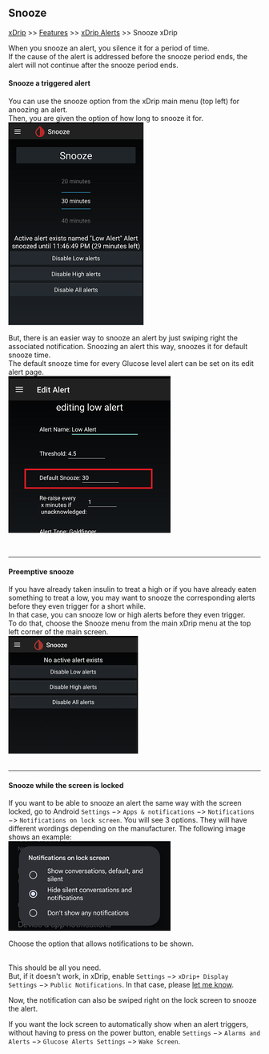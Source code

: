 ## Snooze  
[xDrip](../README.md) >> [Features](./Features_page.md) >> [xDrip Alerts](./Alerts_page.md) >> Snooze xDrip  
  
When you snooze an alert, you silence it for a period of time.    
If the cause of the alert is addressed before the snooze period ends, the alert will not continue after the snooze period ends.  

  
#### **Snooze a triggered alert**  
You can use the snooze option from the xDrip main menu (top left) for anoozing an alert.  
Then, you are given the option of how long to snooze it for.  
![](./Alerts/images/SnoozeFor.png)  

But, there is an easier way to snooze an alert by just swiping right the associated notification.  Snoozing an alert this way, snoozes it for default snooze time.  
The default snooze time for every Glucose level alert can be set on its edit alert page.  
![](./Alerts/images/GLA_DefaultSnooze.png)  
  
<br/>  
  
---  

#### **Preemptive snooze**  
If you have already taken insulin to treat a high or if you have already eaten something to treat a low, you may want to snooze the corresponding alerts before they even trigger for a short while.  
In that case, you can snooze low or high alerts before they even trigger.  
To do that, choose the Snooze menu from the main xDrip menu at the top left corner of the main screen.  
![](./Alerts/images/SnoozeNoActive.png)  
<br/>  
  
---  

#### **Snooze while the screen is locked**  
If you want to be able to snooze an alert the same way with the screen locked, go to Android `Settings` &#8722;> `Apps & notifications` &#8722;> `Notifications` &#8722;> `Notifications on lock screen`.  You will see 3 options.  They will have different wordings depending on the manufacturer.  The following image shows an example:  
![](./Alerts/images/NotifOnLockScreen.png)  
  
Choose the option that allows notifications to be shown.  
<br/>  
  
This should be all you need.  
But, if it doesn't work, in xDrip, enable `Settings` &#8722;> `xDrip+ Display Settings` &#8722;> `Public Notifications`.  In that case, please [let me know](./Contact.md).  
  
Now, the notification can also be swiped right on the lock screen to snooze the alert.  
  
If you want the lock screen to automatically show when an alert triggers, without having to press on the power button, enable `Settings` &#8722;> `Alarms and Alerts` &#8722;> `Glucose Alerts Settings` &#8722;> `Wake Screen`.  
   
  
